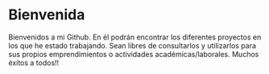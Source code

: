 # Bienvenida 
Bienvenidos a mi Github.
En él podrán encontrar los diferentes proyectos en los que he estado trabajando.
Sean libres de consultarlos y utilizarlos para sus propios emprendimientos o actividades académicas/laborales.
Muchos éxitos a todos!!
